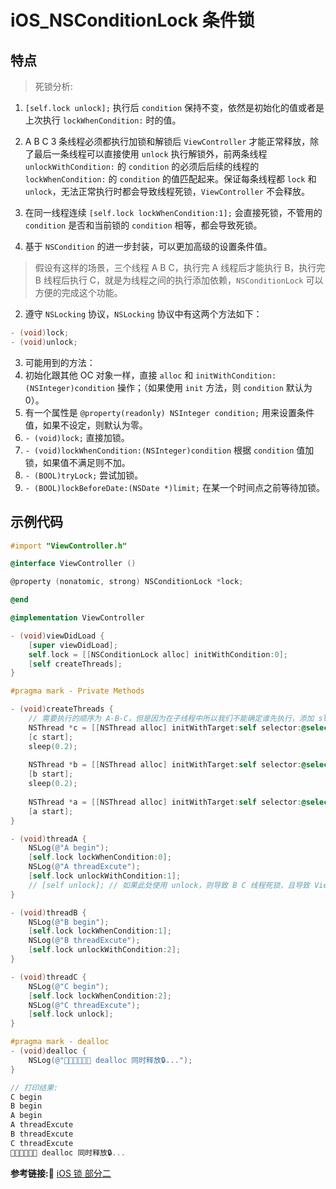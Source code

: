 #  iOS_NSConditionLock 条件锁

## 特点
> 死锁分析:
  1. `[self.lock unlock];` 执行后 `condition` 保持不变，依然是初始化的值或者是上次执行 `lockWhenCondition:` 时的值。 
  2. A B C 3 条线程必须都执行加锁和解锁后 `ViewController` 才能正常释放，除了最后一条线程可以直接使用 `unlock` 执行解锁外，前两条线程 `unlockWithCondition:` 的 `condition` 的必须后后续的线程的 `lockWhenCondition:` 的 `condition` 的值匹配起来。保证每条线程都 `lock` 和 `unlock`，无法正常执行时都会导致线程死锁，`ViewController` 不会释放。
  3. 在同一线程连续 `[self.lock lockWhenCondition:1];` 会直接死锁，不管用的 `condition` 是否和当前锁的 `condition` 相等，都会导致死锁。

1. 基于 `NSCondition` 的进一步封装，可以更加高级的设置条件值。
  > 假设有这样的场景，三个线程 A B C，执行完 A  线程后才能执行 B，执行完 B 线程后执行 C，就是为线程之间的执行添加依赖，`NSConditionLock` 可以方便的完成这个功能。
2. 遵守 `NSLocking` 协议，`NSLocking` 协议中有这两个方法如下：
  ```objective-c
  - (void)lock;
  - (void)unlock;
  ```
3. 可能用到的方法：
  1. 初始化跟其他 OC 对象一样，直接 `alloc` 和 `initWithCondition:(NSInteger)condition` 操作；（如果使用 `init` 方法，则 `condition` 默认为 0）。
  2. 有一个属性是 `@property(readonly) NSInteger condition;` 用来设置条件值，如果不设定，则默认为零。
  3. `- (void)lock;` 直接加锁。
  4. `- (void)lockWhenCondition:(NSInteger)condition` 根据 `condition` 值加锁，如果值不满足则不加。
  5. `- (BOOL)tryLock;` 尝试加锁。
  6. `- (BOOL)lockBeforeDate:(NSDate *)limit;` 在某一个时间点之前等待加锁。
  
## 示例代码
```objective-c
#import "ViewController.h"

@interface ViewController ()

@property (nonatomic, strong) NSConditionLock *lock;

@end

@implementation ViewController

- (void)viewDidLoad {
    [super viewDidLoad];
    self.lock = [[NSConditionLock alloc] initWithCondition:0];
    [self createThreads];
}

#pragma mark - Private Methods

- (void)createThreads {
    // 需要执行的顺序为 A-B-C，但是因为在子线程中所以我们不能确定谁先执行，添加 sleep 使问题更突出点
    NSThread *c = [[NSThread alloc] initWithTarget:self selector:@selector(threadC) object:nil];
    [c start];
    sleep(0.2);
    
    NSThread *b = [[NSThread alloc] initWithTarget:self selector:@selector(threadB) object:nil];
    [b start];
    sleep(0.2);
    
    NSThread *a = [[NSThread alloc] initWithTarget:self selector:@selector(threadA) object:nil];
    [a start];
}

- (void)threadA {
    NSLog(@"A begin");
    [self.lock lockWhenCondition:0];
    NSLog(@"A threadExcute");
    [self.lock unlockWithCondition:1];
    // [self unlock]; // 如果此处使用 unlock，则导致 B C 线程死锁，且导致 ViewController 不释放
}

- (void)threadB {
    NSLog(@"B begin");
    [self.lock lockWhenCondition:1];
    NSLog(@"B threadExcute");
    [self.lock unlockWithCondition:2];
}

- (void)threadC {
    NSLog(@"C begin");
    [self.lock lockWhenCondition:2];
    NSLog(@"C threadExcute");
    [self.lock unlock];
}

#pragma mark - dealloc
- (void)dealloc {
    NSLog(@"🧑‍🎤🧑‍🎤🧑‍🎤 dealloc 同时释放🔒...");
}

// 打印结果:
C begin
B begin
A begin
A threadExcute
B threadExcute
C threadExcute
🧑‍🎤🧑‍🎤🧑‍🎤 dealloc 同时释放🔒...
```

**参考链接:🔗**
[iOS 锁 部分二](https://www.jianshu.com/p/d0fd5a5869e5)
